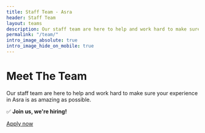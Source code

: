 ```yaml
---
title: Staff Team - Asra
header: Staff Team
layout: teams
description: Our staff team are here to help and work hard to make sure your experience using Asra is as amazing as possible.
permalink: "/team/"
intro_image_absolute: true
intro_image_hide_on_mobile: true
---
```


# Meet The Team

Our staff team are here to help and work hard to make sure your experience in Asra is as amazing as possible.


✅ **Join us, we're hiring!**

[Apply now](https://asraparadise.github.io/apply/)

